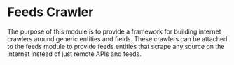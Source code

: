# Feeds Crawler
The purpose of this module is to provide a framework for building internet
crawlers around generic entities and fields. These crawlers can be attached to
the feeds module to provide feeds entities that scrape any source on the
internet instead of just remote APIs and feeds.
